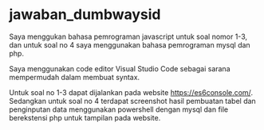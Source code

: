# jawaban_dumbwaysid
Saya menggukan bahasa pemrograman javascript untuk soal nomor 1-3, dan untuk soal no 4 saya menggunakan bahasa pemrograman mysql dan php.

Saya menggunakan code editor Visual Studio Code sebagai sarana mempermudah dalam membuat syntax.


Untuk soal no 1-3 dapat dijalankan pada website https://es6console.com/. Sedangkan untuk soal no 4 terdapat screenshot hasil pembuatan tabel dan penginputan data menggunakan powershell dengan mysql dan file berekstensi php untuk tampilan pada website.
